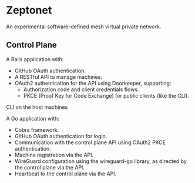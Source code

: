 # Zeptonet

An experimental software-defined mesh virtual private network.

## Control Plane

A Rails application with:

- GitHub OAuth authentication.
- A RESTful API to manage machines.
- OAuth2 authentication for the API using Doorkeeper, supporting:
  - Authorization code and client credentials flows.
  - PKCE (Proof Key for Code Exchange) for public clients (like the CLI).

CLI on the host machines

A Go application with:

- Cobra framework.
- GitHub OAuth authentication for login.
- Communication with the control plane API using OAuth2 PKCE authentication.
- Machine registration via the API.
- WireGuard configuration using the wireguard-go library, as directed by the control plane via the API.
- Heartbeat to the control plane via the API.
